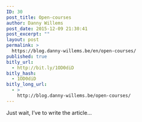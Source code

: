 ```yaml
---
ID: 30
post_title: Open-courses
author: Danny Willems
post_date: 2015-12-09 21:30:41
post_excerpt: ""
layout: post
permalink: >
  https://blog.danny-willems.be/en/open-courses/
published: true
bitly_url:
  - http://bit.ly/1OD0diD
bitly_hash:
  - 1OD0diD
bitly_long_url:
  - >
    http://blog.danny-willems.be/open-courses/
---
```

Just wait, I’ve to write the article…